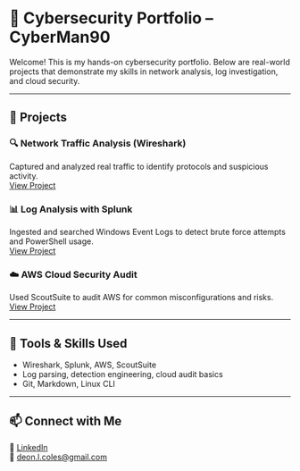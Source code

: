 # 🧠 Cybersecurity Portfolio – CyberMan90

Welcome! This is my hands-on cybersecurity portfolio. Below are real-world projects that demonstrate my skills in network analysis, log investigation, and cloud security.

---

## 📁 Projects

### 🔍 Network Traffic Analysis (Wireshark)
Captured and analyzed real traffic to identify protocols and suspicious activity.  
[View Project](./network-traffic-analysis)

### 📊 Log Analysis with Splunk
Ingested and searched Windows Event Logs to detect brute force attempts and PowerShell usage.  
[View Project](./log-analysis-splunk)

### ☁️ AWS Cloud Security Audit
Used ScoutSuite to audit AWS for common misconfigurations and risks.  
[View Project](./cloud-audit-aws)

---

## 🚀 Tools & Skills Used
- Wireshark, Splunk, AWS, ScoutSuite
- Log parsing, detection engineering, cloud audit basics
- Git, Markdown, Linux CLI

---

## 📫 Connect with Me
🔗 [LinkedIn](https://www.linkedin.com/in/deon-coles-39486232)  
📧 deon.l.coles@gmail.com
